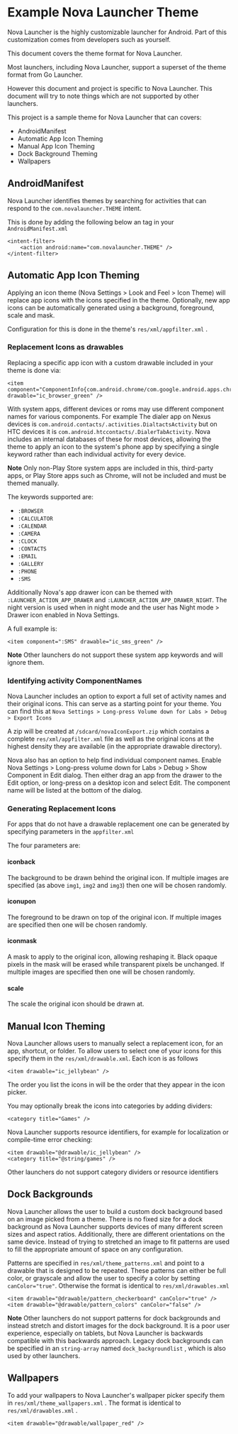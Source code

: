 Example Nova Launcher Theme
===========================

Nova Launcher is the highly customizable launcher for Android. Part of this customization comes from developers such as yourself.

This document covers the theme format for Nova Launcher.

Most launchers, including Nova Launcher, support a superset of the theme format from Go Launcher.

However this document and project is specific to Nova Launcher. This document will try to note things which are not supported by other launchers.

This project is a sample theme for Nova Launcher that can covers:

* AndroidManifest
* Automatic App Icon Theming
* Manual App Icon Theming
* Dock Background Theming
* Wallpapers


AndroidManifest
---------------

Nova Launcher identifies themes by searching for activities that can respond to the `com.novalauncher.THEME` intent.

This is done by adding the following below an <activity> tag in your `AndroidManifest.xml`

    <intent-filter>
        <action android:name="com.novalauncher.THEME" />
    </intent-filter>

Automatic App Icon Theming
--------------------------

Applying an icon theme (Nova Settings > Look and Feel > Icon Theme) will replace app icons with the icons specified in the theme.
Optionally, new app icons can be automatically generated using a background, foreground, scale and mask.

Configuration for this is done in the theme's `res/xml/appfilter.xml` .

### Replacement Icons as drawables
Replacing a specific app icon with a custom drawable included in your theme is done via:

    <item component="ComponentInfo{com.android.chrome/com.google.android.apps.chrome.Main}" drawable="ic_browser_green" />

With system apps, different devices or roms may use different component names for various components. For example The dialer app on Nexus devices is `com.android.contacts/.activities.DialtactsActivity` but on HTC devices it is `com.android.htccontacts/.DialerTabActivity`. Nova includes an internal databases of these for most devices, allowing the theme to apply an icon to the system's phone app by specifying a single keyword rather than each individual activity for every device.

**Note** Only non-Play Store system apps are included in this, third-party apps,
or Play Store apps such as Chrome, will not be included and must be themed manually.

The keywords supported are:

* `:BROWSER`
* `:CALCULATOR`
* `:CALENDAR`
* `:CAMERA`
* `:CLOCK`
* `:CONTACTS`
* `:EMAIL`
* `:GALLERY`
* `:PHONE`
* `:SMS`

Additionally Nova's app drawer icon can be themed with `:LAUNCHER_ACTION_APP_DRAWER` and `:LAUNCHER_ACTION_APP_DRAWER_NIGHT`. The night version is used when in night mode and the user has Night mode > Drawer icon enabled in Nova Settings.

A full example is:

    <item component=":SMS" drawable="ic_sms_green" />

**Note** Other launchers do not support these system app keywords and will ignore them.

### Identifying activity ComponentNames

Nova Launcher includes an option to export a full set of activity names and their original icons. This can serve as a starting point for your theme. You can find this at `Nova Settings > Long-press Volume down for Labs > Debug > Export Icons`

A zip will be created at `/sdcard/novaIconExport.zip` which contains a complete `res/xml/appfilter.xml` file as well as the original icons at the highest density they are available (in the appropriate drawable directory).

Nova also has an option to help find individual component names. Enable Nova Settings > Long-press volume down for Labs > Debug > Show Component in Edit dialog. Then either drag an app from the drawer to the Edit option, or long-press on a desktop icon and select Edit. The component name will be listed at the bottom of the dialog.

### Generating Replacement Icons

For apps that do not have a drawable replacement one can be generated by specifying parameters in the `appfilter.xml`

The four parameters are:

#### iconback

 <iconback img1="ic_back1" img2="ic_back2" img3="ic_back3" />

The background to be drawn behind the original icon. If multiple images are specified (as above `img1`, `img2` and `img3`) then one will be chosen randomly.

#### iconupon

 <iconupon img1="ic_foreground1" img2="ic_foreground2" />

The foreground to be drawn on top of the original icon. If multiple images are specified then one will be chosen randomly.

#### iconmask

 <iconmask img1="ic_mask1" />

A mask to apply to the original icon, allowing reshaping it. Black opaque pixels in the mask will be erased while transparent pixels be unchanged.
If multiple images are specified then one will be chosen randomly.

#### scale

 <scale factor=".75" />

The scale the original icon should be drawn at.



Manual Icon Theming
-------------------

Nova Launcher allows users to manually select a replacement icon, for an app, shortcut, or folder. To allow users to select one of your icons for this specify them in the `res/xml/drawable.xml`. Each icon is as follows

    <item drawable="ic_jellybean" />

The order you list the icons in will be the order that they appear in the icon picker.

You may optionally break the icons into categories by adding dividers:

    <category title="Games" />

Nova Launcher supports resource identifiers, for example for localization or compile-time error checking:

    <item drawable="@drawable/ic_jellybean" />
    <category title="@string/games" />

Other launchers do not support category dividers or resource identifiers


Dock Backgrounds
----------------

Nova Launcher allows the user to build a custom dock background based on an image picked from a theme.
There is no fixed size for a dock background as Nova Launcher supports devices of many different screen sizes and aspect ratios. Additionally, there are different orientations on the same device. Instead of trying to stretched an image to fit patterns are used to fill the appropriate amount of space on any configuration.

Patterns are specified in `res/xml/theme_patterns.xml` and point to a drawable that is designed to be repeated.
These patterns can either be full color, or grayscale and allow the user to specify a color by setting `canColor="true"`.
Otherwise the format is identical to `res/xml/drawables.xml`

    <item drawable="@drawable/pattern_checkerboard" canColor="true" />
    <item drawable="@drawable/pattern_colors" canColor="false" />

**Note** Other launchers do not support patterns for dock backgrounds and instead stretch and distort images for the dock background. It is a poor user experience, especially on tablets, but Nova Launcher is backwards compatible with this backwards approach. Legacy dock backgrounds can be specified in an `string-array` named `dock_backgroundlist` , which is also used by other launchers.

Wallpapers
----------

To add your wallpapers to Nova Launcher's wallpaper picker specify them in `res/xml/theme_wallpapers.xml` . The format is identical to `res/xml/drawables.xml` .

    <item drawable="@drawable/wallpaper_red" />
